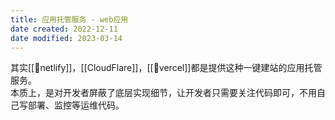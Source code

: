 ```yaml
---
title: 应用托管服务 - web应用
date created: 2022-12-11
date modified: 2023-03-14
---
```


其实[[🔗netlify]]，[[CloudFlare]]，[[🔗vercel]]都是提供这种一键建站的应用托管服务。  
本质上，是对开发者屏蔽了底层实现细节，让开发者只需要关注代码即可，不用自己写部署、监控等运维代码。
